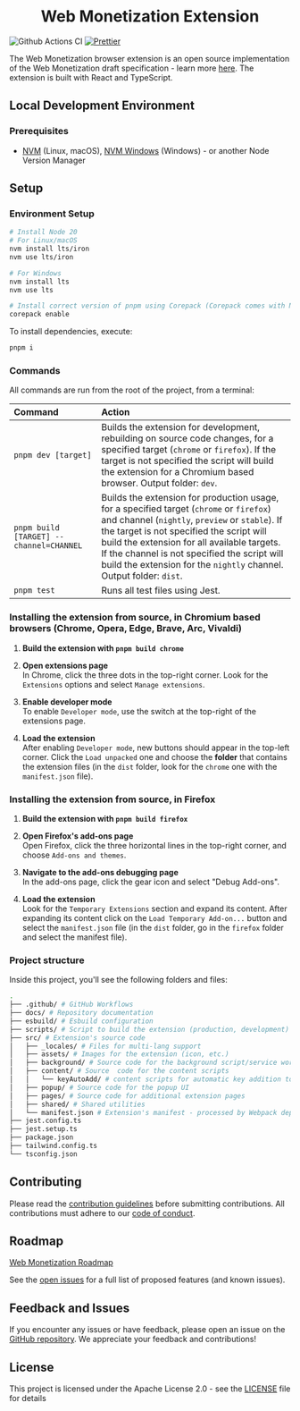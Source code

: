 <h1 align="center">Web Monetization Extension</h1>

![Github Actions CI](https://github.com/interledger/web-monetization-extension/actions/workflows/sanity.yml/badge.svg?branch=main)
[![Prettier](https://img.shields.io/badge/code_style-prettier-ff69b4.svg?style=flat-square)](https://prettier.io/)

The Web Monetization browser extension is an open source implementation of the Web Monetization draft specification - learn more [here](https://webmonetization.org/specification/). The extension is built with React and TypeScript.

## Local Development Environment

### Prerequisites

- [NVM](https://github.com/nvm-sh/nvm) (Linux, macOS), [NVM Windows](https://github.com/coreybutler/nvm-windows) (Windows) - or another Node Version Manager

## Setup

### Environment Setup

```sh
# Install Node 20
# For Linux/macOS
nvm install lts/iron
nvm use lts/iron

# For Windows
nvm install lts
nvm use lts

# Install correct version of pnpm using Corepack (Corepack comes with Node)
corepack enable
```

To install dependencies, execute:

```sh
pnpm i
```

### Commands

All commands are run from the root of the project, from a terminal:

| Command                                 | Action                                                                                                                                                                                                                                                                                                                                                        |
| :-------------------------------------- | :------------------------------------------------------------------------------------------------------------------------------------------------------------------------------------------------------------------------------------------------------------------------------------------------------------------------------------------------------------ |
| `pnpm dev [target]`                     | Builds the extension for development, rebuilding on source code changes, for a specified target (`chrome` or `firefox`). If the target is not specified the script will build the extension for a Chromium based browser. Output folder: `dev`.                                                                                                               |
| `pnpm build [TARGET] --channel=CHANNEL` | Builds the extension for production usage, for a specified target (`chrome` or `firefox`) and channel (`nightly`, `preview` or `stable`). If the target is not specified the script will build the extension for all available targets. If the channel is not specified the script will build the extension for the `nightly` channel. Output folder: `dist`. |
| `pnpm test`                             | Runs all test files using Jest.                                                                                                                                                                                                                                                                                                                               |

### Installing the extension from source, in Chromium based browsers (Chrome, Opera, Edge, Brave, Arc, Vivaldi)

1. <b>Build the extension with `pnpm build chrome`</b>

1. <b>Open extensions page</b><br/>
   In Chrome, click the three dots in the top-right corner. Look for the `Extensions` options and select `Manage extensions`.

1. <b>Enable developer mode</b><br/>
   To enable `Developer mode`, use the switch at the top-right of the extensions page.

1. <b>Load the extension</b><br/>
   After enabling `Developer mode`, new buttons should appear in the top-left corner. Click the `Load unpacked` one and choose the <b>folder</b> that contains the extension files (in the `dist` folder, look for the `chrome` one with the `manifest.json` file).

### Installing the extension from source, in Firefox

1. <b>Build the extension with `pnpm build firefox`</b>

1. <b>Open Firefox's add-ons page</b><br/>
   Open Firefox, click the three horizontal lines in the top-right corner, and choose `Add-ons and themes`.

1. <b>Navigate to the add-ons debugging page</b><br/>
   In the add-ons page, click the gear icon and select "Debug Add-ons".

1. <b>Load the extension</b><br/>
   Look for the `Temporary Extensions` section and expand its content. After expanding its content click on the `Load Temporary Add-on...` button and select the `manifest.json` file (in the `dist` folder, go in the `firefox` folder and select the manifest file).

### Project structure

Inside this project, you'll see the following folders and files:

```sh
.
├── .github/ # GitHub Workflows
├── docs/ # Repository documentation
├── esbuild/ # Esbuild configuration
├── scripts/ # Script to build the extension (production, development)
├── src/ # Extension's source code
│   ├── _locales/ # Files for multi-lang support
│   ├── assets/ # Images for the extension (icon, etc.)
│   ├── background/ # Source code for the background script/service worker
│   ├── content/ # Source  code for the content scripts
│   │   └── keyAutoAdd/ # content scripts for automatic key addition to wallets
│   ├── popup/ # Source code for the popup UI
│   ├── pages/ # Source code for additional extension pages
│   ├── shared/ # Shared utilities
│   └── manifest.json # Extension's manifest - processed by Webpack depending on the target build
├── jest.config.ts
├── jest.setup.ts
├── package.json
├── tailwind.config.ts
└── tsconfig.json
```

## Contributing

Please read the [contribution guidelines](.github/CONTRIBUTING.md) before submitting contributions. All contributions must adhere to our [code of conduct](.github/CODE_OF_CONDUCT.md).

## Roadmap

[Web Monetization Roadmap](https://github.com/orgs/interledger/projects/6/views/1?filterQuery=label%3A%22web+monetization%22)

See the [open issues](https://github.com/interledger/web-monetization-extension/issues) for a full list of proposed features (and known issues).

## Feedback and Issues

If you encounter any issues or have feedback, please open an issue on
the [GitHub repository](https://github.com/interledger/web-monetization-extension/issues). We appreciate your feedback
and contributions!

## License

This project is licensed under the Apache License 2.0 - see the [LICENSE](./LICENSE)
file for details
